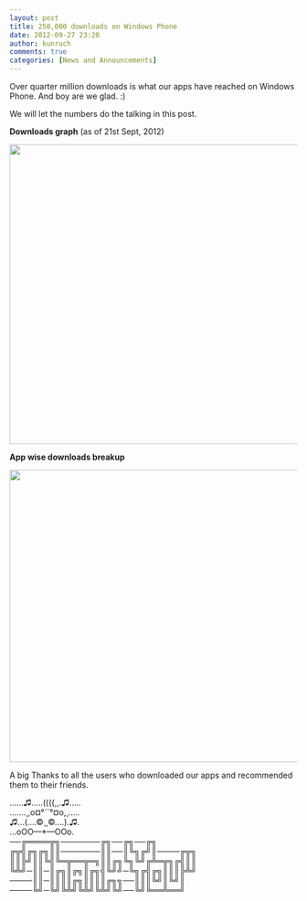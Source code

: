 ```yaml
---
layout: post
title: 250,000 downloads on Windows Phone
date: 2012-09-27 23:20
author: kunruch
comments: true
categories: [News and Announcements]
---
```

Over quarter million downloads is what our apps have reached on Windows Phone. And boy are we glad. :)

We will let the numbers do the talking in this post.

<strong>Downloads graph</strong> (as of 21st Sept, 2012)

<a href="https://kunruchcreations.com/wp-content/uploads/2012/09/250KDownloads.png"><img class="alignnone size-full wp-image-1063" title="250KDownloads" src="https://kunruchcreations.com/wp-content/uploads/2012/09/250KDownloads.png" alt="" width="730" height="525" /></a>

<strong>App wise downloads breakup</strong>

<a href="https://kunruchcreations.com/wp-content/uploads/2012/09/Downloads-Breakup.png"><img class="alignnone size-full wp-image-1065" title="Downloads Breakup" src="https://kunruchcreations.com/wp-content/uploads/2012/09/Downloads-Breakup.png" alt="" width="728" height="512" /></a>

A big Thanks to all the users who downloaded our apps and recommended them to their friends.

<p>
......♫.....((((,,.♫.....<br/>
.......¸,o¤°``°¤o,¸.....<br/>
♫...(....©¸¸©....).♫.<br/>
...oOO—*—OOo.<br/>
──╔════╦╗───────╔╗──╔╗──╔╗<br/>
╔╦╣╔╗╔╗║║───────║║──║╚╗╔╝║────╔╦╗<br/>
║║╠╝║║╚╣╚═╦══╦═╗║║╔╗╚╗╚╝╔╩═╦╗╔╣║║<br/>
╚╩╝─║║─║╔╗║╔╗║╔╗╣╚╝╝─╚╗╔╣╔╗║║║╠╩╝<br/>
────║║─║║║║╔╗║║║║╔╗╗──║║║╚╝║╚╝║<br/>
────╚╝─╚╝╚╩╝╚╩╝╚╩╝╚╝──╚╝╚══╩══╝
</p>
